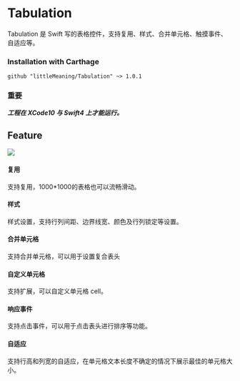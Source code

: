 # Tabulation
Tabulation 是 Swift 写的表格控件，支持复用、样式、合并单元格、触摸事件、自适应等。

### Installation with Carthage

```ogdl
github "littleMeaning/Tabulation" ~> 1.0.1
```

### 重要
***工程在 XCode10 与 Swift4 上才能运行。***

## Feature

![](https://github.com/littleMeaning/Tabulation/blob/master/show.gif=314x)

#### 复用
支持复用，1000*1000的表格也可以流畅滑动。

#### 样式
样式设置，支持行列间距、边界线宽、颜色及行列锁定等设置。

#### 合并单元格
支持合并单元格，可以用于设置复合表头

#### 自定义单元格
支持扩展，可以自定义单元格 cell。

#### 响应事件
支持点击事件，可以用于点击表头进行排序等功能。

#### 自适应
支持行高和列宽的自适应，在单元格文本长度不确定的情况下展示最佳的单元格大小。
